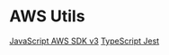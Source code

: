 # AWS Utils

[JavaScript AWS SDK v3](https://docs.aws.amazon.com/AWSJavaScriptSDK/v3/latest/index.html)
[TypeScript Jest](https://kulshekhar.github.io/ts-jest/)